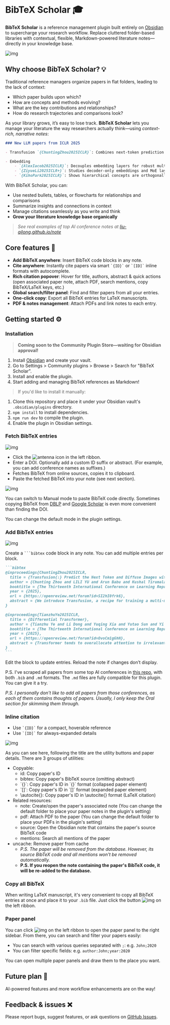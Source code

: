 # BibTeX Scholar 🎓

**BibTeX Scholar** is a reference management plugin built entirely on [Obsidian](https://obsidian.md/) to supercharge your research workflow. Replace cluttered folder-based libraries with contextual, flexible, Markdown-powered literature notes—directly in your knowledge base.

![img](/gallery/bibtex-scholar.png)

## Why choose BibTeX Scholar? 💡

Traditional reference managers organize papers in flat folders, leading to the lack of context:

- Which paper builds upon which?
- How are concepts and methods evolving?
- What are the key contributions and relationships?
- How do research trajectories and comparisons look?

As your library grows, it’s easy to lose track. **BibTeX Scholar** lets you manage your literature the way researchers actually think—using *context-rich, narrative notes*:

```markdown
### New LLM papers from ICLR 2025

- Transfusion `{ChuntingZhou2025ICLR}`: Combines next-token prediction for text and diffusion-based learning for images in a single transformer. Bridges the modality gap without image quantization. #🧠

- Embedding
    - `{AlexIacob2025ICLR}`: Decouples embedding layers for robust multi-lingual training, improving generalization.
    - `{ZiyueLi2025ICLR+}`: Studies decoder-only embeddings and MoE layers. Weighted sum > concatenation.
    - `{KihoPark2025ICLR}`: Shows hierarchical concepts are orthogonally encoded in representations. #🧠
```

With BibTeX Scholar, you can:

- Use nested bullets, tables, or flowcharts for relationships and comparisons
- Summarize insights and connections in context
- Manage citations seamlessly as you write and think
- **Grow your literature knowledge base organically**

> *See real examples of top AI conference notes at [liu-qilong.github.io/note](https://liu-qilong.github.io/note)*


## Core features 🚀

- **Add BibTeX anywhere**: Insert BibTeX code blocks in any note.
- **Cite anywhere**: Instantly cite papers via smart ``` `{ID}` ``` or ``` `[ID]` ``` inline formats with autocomplete.
- **Rich citation popover**: Hover for title, authors, abstract & quick actions (open associated paper note, attach PDF, search mentions, copy BibTeX/LaTeX keys, etc.)
- **Global search/filter panel**: Find and filter papers from all your entries.
- **One-click copy**: Export all BibTeX entries for LaTeX manuscripts.
- **PDF & notes management**: Attach PDFs and link notes to each entry.

## Getting started ⚙️

### Installation

> **Coming soon to the Community Plugin Store—waiting for Obsidian approval!**

1. Install [Obsidian](https://obsidian.md/) and create your vault.
2. Go to Settings > Community plugins > Browse > Search for "BibTeX Scholar".
3. Install and enable the plugin.
4. Start adding and managing BibTeX references as Markdown!

> If you'd like to install it manually:

1. Clone this repository and place it under your Obsidian vault's `.obsidian/plugins` directory.
2. `npm install` to install dependencies.
3. `npm run dev` to compile the plugin.
4. Enable the plugin in Obsidian settings.

### Fetch BibTeX entries

![img](/gallery/fetch-with-doi.png)

- Click the ![antenna](/gallery/antenna.png) icon in the left ribbon.
- Enter a DOI. Optionally add a custom ID suffix or abstract. (For example, you can add conference names as suffixes.)
- Fetches BibTeX from online sources, copies it to clipboard.
- Paste the fetched BibTeX into your note (see next section).

![img](/gallery/fetch-manually.png)

You can switch to Manual mode to paste BibTeX code directly. Sometimes copying BibTeX from [DBLP](https://dblp.org/) and [Google Scholar](https://scholar.google.com/) is even more convenient than finding the DOI.

You can change the default mode in the plugin settings.

### Add BibTeX entries

![img](/gallery/bibtex-block.png)

Create a ```` ```bibtex ```` code block in any note. You can add multiple entries per block.

````markdown
```bibtex
@inproceedings{ChuntingZhou2025ICLR,
  title = {Transfusion{:} Predict the Next Token and Diffuse Images with One Multi-Modal Model},
  author = {Chunting Zhou and LILI YU and Arun Babu and Kushal Tirumala and Michihiro Yasunaga and Leonid Shamis and Jacob Kahn and Xuezhe Ma and Luke Zettlemoyer and Omer Levy},
  booktitle = {The Thirteenth International Conference on Learning Representations},
  year = {2025},
  url = {https://openreview.net/forum?id=SI2hI0frk6},
  abstract = {We introduce Transfusion, a recipe for training a multi-modal model over discrete and continuous data.Transfusion combines the language modeling loss function (next token prediction) with diffusion to train a single transformer over mixed-modality sequences.We pretrain multiple Transfusion models up to 7B parameters from scratch on a mixture of text and image data, establishing scaling laws with respect to a variety of uni- and cross-modal benchmarks.Our experiments show that Transfusion scales significantly better than quantizing images and training a language model over discrete image tokens.By introducing modality-specific encoding and decoding layers, we can further improve the performance of Transfusion models, and even compress each image to just 16 patches.We further demonstrate that scaling our Transfusion recipe to 7B parameters and 2T multi-modal tokens produces a model that can generate images and text on a par with similar scale diffusion models and language models, reaping the benefits of both worlds.},
}

@inproceedings{TianzhuYe2025ICLR,
  title = {Differential Transformer},
  author = {Tianzhu Ye and Li Dong and Yuqing Xia and Yutao Sun and Yi Zhu and Gao Huang and Furu Wei},
  booktitle = {The Thirteenth International Conference on Learning Representations},
  year = {2025},
  url = {https://openreview.net/forum?id=OvoCm1gGhN},
  abstract = {Transformer tends to overallocate attention to irrelevant context. In this work, we introduce Diff Transformer, which amplifies attention to the relevant context while canceling noise. Specifically, the differential attention mechanism calculates attention scores as the difference between two separate softmax attention maps. The subtraction cancels noise, promoting the emergence of sparse attention patterns. Experimental results on language modeling show that Diff Transformer outperforms Transformer in various settings of scaling up model size and training tokens. More intriguingly, it offers notable advantages in practical applications, such as long-context modeling, key information retrieval, hallucination mitigation, in-context learning, and reduction of activation outliers. By being less distracted by irrelevant context, Diff Transformer can mitigate hallucination in question answering and text summarization. For in-context learning, Diff Transformer not only enhances accuracy but is also more robust to order permutation, which was considered as a chronic robustness issue. The results position Diff Transformer as a highly effective and promising architecture for large language models.},
}
```
````

Edit the block to update entries. Reload the note if changes don’t display.

P.S. I've scraped all papers from some top AI conferences in [this repo](https://github.com/liu-qilong/top-ai-conf-scrape), with both `.bib` and `.md` formats. The `.md` files are fully compatible for this plugin. You can give it a try.

_P.S. I personally don't like to add all papers from those conferences, as each of them contains thoughts of papers. Usually, I only keep the Oral section for skimming them through._

### Inline citation

- Use `` `{ID}` `` for a compact, hoverable reference
- Use `` `[ID]` `` for always-expanded details

![img](/gallery/bibtex-hover.png)

As you can see here, following the title are the utility buttons and paper details. There are 3 groups of utilities:

- Copyable:
  - id: Copy paper's ID
  - bibtex: Copy paper's BibTeX source (omitting abstract)
  - \`{}\`: Copy paper's ID in \`{}\` format (collapsed paper element)
  - \`[]\`: Copy paper's ID in \`[]\` format (expanded paper element)
  - \autocite{}: Copy paper's ID in \autocite{} format (LaTeX citation)
- Related resources:
  - note: Create/open the paper's associated note (You can change the default folder to place your paper notes in the plugin's setting)
  - pdf: Attach PDF to the paper (You can change the default folder to place your PDFs in the plugin's setting)
  - source: Open the Obsidian note that contains the paper's source BibTeX code
  - mentions: Search all mentions of the paper
- uncache: Remove paper from cache
  - _P.S. The paper will be removed from the database. However, its source BibTeX code and all mentions won't be removed automatically._
  - **P.S. If you reopen the note containing the paper's BibTeX code, it will be re-added to the database.**

### Copy all BibTeX

When writing LaTeX manuscript, it's very convenient to copy all BibTeX entries at once and place it to your `.bib` file. Just click the button ![img](/gallery/scroll-text.png) on the left ribbon.

### Paper panel

You can click ![img](/gallery/scan-search.png) on the left ribbon to open the paper panel to the right sidebar. From there, you can search and filter your papers easily:

- You can search with various queries separated with `;`: e.g. `John;2020`
- You can filter specific fields: e.g. `author:John;year:2020`

You can open multiple paper panels and draw them to the place you want.

## Future plan 🤖

AI-powered features and more workflow enhancements are on the way!

## Feedback & issues ❌

Please report bugs, suggest features, or ask questions on [GitHub Issues](https://github.com/liu-qilong/bibtex-scholar/issues).